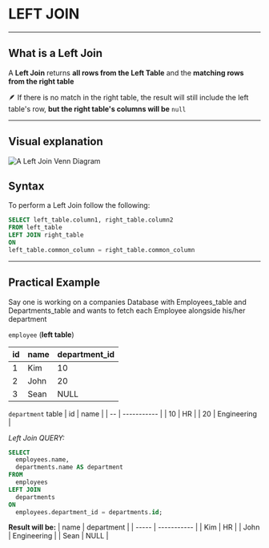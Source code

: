 # LEFT JOIN 
---

## What is a Left Join
A __Left Join__ returns __all rows from the Left Table__ and the __matching rows from the right table__

🪶 If there is no match in the right table, the result will still include the left table's row, __but the right table's columns will be__ `null`

---

## Visual explanation

![A Left Join Venn Diagram](../images/left_join_venn_diagram.png)


## Syntax 

To perform a Left Join follow the following:

```sql 
SELECT left_table.column1, right_table.column2
FROM left_table
LEFT JOIN right_table
ON 
left_table.common_column = right_table.common_column
```
---

## Practical Example 

Say one is working on a companies Database with Employees_table and Departments_table and wants to fetch each Employee alongside his/her department

`employee` (__left table__)

id | name |  department_id
|--| ----- |-------------- |
1 | Kim | 10 |
2| John | 20
3| Sean | NULL

`department` table
| id | name        |
| -- | ----------- |
| 10 | HR          |
| 20 | Engineering |

_Left Join QUERY:_

```sql
SELECT 
  employees.name, 
  departments.name AS department
FROM 
  employees
LEFT JOIN 
  departments
ON 
  employees.department_id = departments.id;
```

__Result will be:__
| name  | department  |
| ----- | ----------- |
| Kim | HR          |
| John   | Engineering |
| Sean | NULL        |
